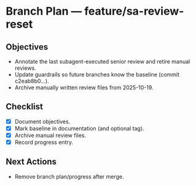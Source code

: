 # Branch Plan — feature/sa-review-reset

## Objectives
- Annotate the last subagent-executed senior review and retire manual reviews.
- Update guardrails so future branches know the baseline (commit c2eab8b0...).
- Archive manually written review files from 2025-10-19.

## Checklist
- [x] Document objectives.
- [x] Mark baseline in documentation (and optional tag).
- [x] Archive manual review files.
- [x] Record progress entry.

## Next Actions
- Remove branch plan/progress after merge.
